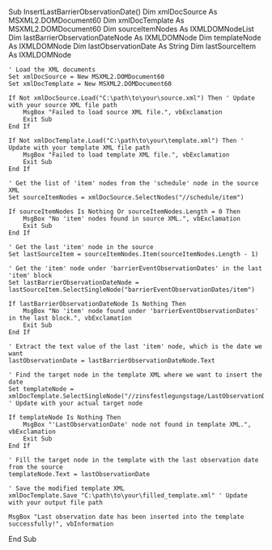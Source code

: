 Sub InsertLastBarrierObservationDate()
    Dim xmlDocSource As MSXML2.DOMDocument60
    Dim xmlDocTemplate As MSXML2.DOMDocument60
    Dim sourceItemNodes As IXMLDOMNodeList
    Dim lastBarrierObservationDateNode As IXMLDOMNode
    Dim templateNode As IXMLDOMNode
    Dim lastObservationDate As String
    Dim lastSourceItem As IXMLDOMNode
    
    ' Load the XML documents
    Set xmlDocSource = New MSXML2.DOMDocument60
    Set xmlDocTemplate = New MSXML2.DOMDocument60
    
    If Not xmlDocSource.Load("C:\path\to\your\source.xml") Then ' Update with your source XML file path
        MsgBox "Failed to load source XML file.", vbExclamation
        Exit Sub
    End If
    
    If Not xmlDocTemplate.Load("C:\path\to\your\template.xml") Then ' Update with your template XML file path
        MsgBox "Failed to load template XML file.", vbExclamation
        Exit Sub
    End If
    
    ' Get the list of 'item' nodes from the 'schedule' node in the source XML
    Set sourceItemNodes = xmlDocSource.SelectNodes("//schedule/item")
    
    If sourceItemNodes Is Nothing Or sourceItemNodes.Length = 0 Then
        MsgBox "No 'item' nodes found in source XML.", vbExclamation
        Exit Sub
    End If
    
    ' Get the last 'item' node in the source
    Set lastSourceItem = sourceItemNodes.Item(sourceItemNodes.Length - 1)
    
    ' Get the 'item' node under 'barrierEventObservationDates' in the last 'item' block
    Set lastBarrierObservationDateNode = lastSourceItem.SelectSingleNode("barrierEventObservationDates/item")
    
    If lastBarrierObservationDateNode Is Nothing Then
        MsgBox "No 'item' node found under 'barrierEventObservationDates' in the last block.", vbExclamation
        Exit Sub
    End If
    
    ' Extract the text value of the last 'item' node, which is the date we want
    lastObservationDate = lastBarrierObservationDateNode.Text
    
    ' Find the target node in the template XML where we want to insert the date
    Set templateNode = xmlDocTemplate.SelectSingleNode("//zinsfestlegungstage/LastObservationDate") ' Update with your actual target node
    
    If templateNode Is Nothing Then
        MsgBox "'LastObservationDate' node not found in template XML.", vbExclamation
        Exit Sub
    End If
    
    ' Fill the target node in the template with the last observation date from the source
    templateNode.Text = lastObservationDate
    
    ' Save the modified template XML
    xmlDocTemplate.Save "C:\path\to\your\filled_template.xml" ' Update with your output file path
    
    MsgBox "Last observation date has been inserted into the template successfully!", vbInformation
End Sub

